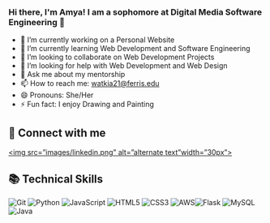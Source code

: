 ### Hi there, I'm Amya! I am a sophomore at Digital Media Software Engineering 👋


- 🔭 I’m currently working on a Personal Website 
- 🌱 I’m currently learning Web Development and Software Engineering
- 👯 I’m looking to collaborate on Web Development Projects 
- 🤔 I’m looking for help with Web Development and Web Design 
- 💬 Ask me about my mentorship 
- 📫 How to reach me: watkia21@ferris.edu
- 😄 Pronouns: She/Her
- ⚡ Fun fact: I enjoy Drawing and Painting 


 ## 🤝 Connect with me

<a href="https://www.linkedin.com/in/amya-watkins-4b1025193/"><img src=”images/linkedin.png” alt=”alternate text”width=”30px”></a>

## 📚 Technical Skills 
![Git](https://img.shields.io/badge/git-%23F05033.svg?style=for-the-badge&logo=git&logoColor=white) ![Python](https://img.shields.io/badge/python-3670A0?style=for-the-badge&logo=python&logoColor=ffdd54) ![JavaScript](https://img.shields.io/badge/javascript-%23323330.svg?style=for-the-badge&logo=javascript&logoColor=%23F7DF1E) ![HTML5](https://img.shields.io/badge/html5-%23E34F26.svg?style=for-the-badge&logo=html5&logoColor=white) ![CSS3](https://img.shields.io/badge/css3-%231572B6.svg?style=for-the-badge&logo=css3&logoColor=white) ![AWS](https://img.shields.io/badge/AWS-%23FF9900.svg?style=for-the-badge&logo=amazon-aws&logoColor=white)![Flask](https://img.shields.io/badge/Flask-000000?style=for-the-badge&logo=flask&logoColor=white) ![MySQL](https://img.shields.io/badge/MySQL-00000F?style=for-the-badge&logo=mysql&logoColor=white) ![Java](https://img.shields.io/badge/Java-ED8B00?style=for-the-badge&logo=openjdk&logoColor=white)

